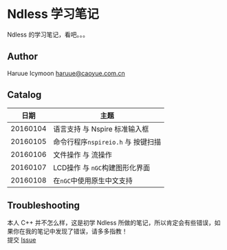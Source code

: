 # Ndless 学习笔记
Ndless 的学习笔记，看吧。。。    

## Author
Haruue Icymoon <haruue@caoyue.com.cn>    

## Catalog
|   日期   |                   主题                  |
|----------|-----------------------------------------|
| 20160104 | 语言支持 与 Nspire 标准输入框           |
| 20160105 | 命令行程序`nspireio.h` 与 按键扫描      |
| 20160106 | 文件操作 与 流操作                      |
| 20160107 | LCD操作 与 `nGC`构建图形化界面          |
| 20160108 | 在`nGC`中使用原生中文支持               |

## Troubleshooting
本人 C++ 并不怎么样，这是初学 Ndless 所做的笔记，所以肯定会有些错误，如果你在我的笔记中发现了错误，请多多指教！    
提交 [Issue](https://github.com/haruue/NdlessNote/issues/new)    
